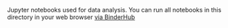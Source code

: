 Jupyter notebooks used for data analysis.
You can run all notebooks in this directory in your web browser [via BinderHub](https://mybinder.org/v2/gh/mmore500/llms-for-data-extraction/binder?filepath=binder)
